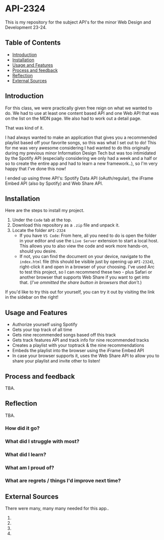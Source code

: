 # API-2324

This is my repository for the subject API's for the minor Web Design and Development 23-24.

## Table of Contents

-   [Introduction](#introduction-to-the-assignment)
-   [Installation](#installation)
-   [Usage and Features](#usage-and-features)
-   [Process and feedback](#process-and-feedback)
-   [Reflection](#Reflection)
-   [External Sources](#external-sources)

## Introduction

For this class, we were practically given free reign on what we wanted to do. We had to use at least one content based API and one Web API that was on the list on the MDN page. We also had to work out a detail page.

That was kind of it.

I had always wanted to make an application that gives you a recommended playlist based off your favorite songs, so this was what I set out to do! This for me was very awesome considering I had wanted to do this originally during my previous minor Information Design Tech but was too intimidated by the Spotify API (especially considering we only had a week and a half or so to create the entire app and had to learn a new framework..), so I'm very happy that I've done this now!

I ended up using three API's: Spotify Data API (oAuth/regular), the iFrame Embed API (also by Spotify) and Web Share API.

## Installation

Here are the steps to install my project.

1. Under the `Code` tab at the top.
2. Download this repository as a `.zip` file and unpack it.
3. Locate the folder `API-2324`
    - If you have `VS Code`: From here, all you need to do is open the folder in your editor and use the `Live Server` extension to start a local host. This allows you to also view the code and work more hands-on, should you desire.
    - If not, you can find the document on your device, navigate to the `index.html` file (this should be visible just by opening up `API-2324`), right-click it and open in a browser of your choosing. I've used Arc to test this project, so I can recommend these two - plus Safari or another browser that supports Web Share if you want to get into that. (_I've ommitted the share button in browsers that don't._)

If you'd like to try this out for yourself, you can try it out by visiting the link in the sidebar on the right!

## Usage and Features

-   Authorize yourself using Spotify
-   Gets your top track of all time
-   Gets nine recommended songs based off this track
-   Gets track features API and track info for nine recommended tracks
-   Creates a playlist with your toptrack & the nine recommendations
-   Embeds the playlist into the browser using the iFrame Embed API
-   In case your browser supports it, uses the Web Share API to allow you to share your playlist and invite other to listen!

## Process and feedback

TBA.

## Reflection

TBA.

### How did it go?

### What did I struggle with most?

### What did I learn?

### What am I proud of?

### What are regrets / things I'd improve next time?

## External Sources

There were many, many many needed for this app..

1.
2.
3.
4.
